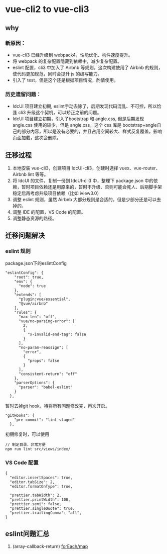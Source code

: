 # vue-cli2 to vue-cli3

## why

### 新原因：

- vue-cli3 已经升级到 webpack4，性能优化、构件速度提升。
- 将 webpack 的复杂配置隐藏到依赖中，减少复杂配置。
- eslint 配置，cli3 中加入了 Airbnb 等规则，这次构建使用了 Airbnb 的规则，使代码更加规范，同时会提升 js 的编写能力。
- 引入了 test，但是这个还是根据项目情况，酌情使用。

### 历史遗留问题：

- IdcUI 项目建立初期, eslint手动去除了，后期发现代码混乱、不可控，所以恰逢 cli3 升级这个契机，可以矫正之前的问题。
- IdcUI 项目建立初期，引入了bootstrap 和 angle.css, 但是后期发现 angle.css 使用的较少，但是 angle.css，这个 css 库是 bootstrap+angle自己的部分内容，所以是没有必要的，并且占用空间较大、样式反复覆盖，影响页面加载，这次会删除。

## 迁移过程

1. 本地安装 vue-cli3，创建项目 IdcUI-cli3，创建时选择 vuex、vue-router、Airbnb lint 等等。
2. 将 IdcUI 的文件，复制一份到 IdcUI-cli3 中，整理下 package.json 中的依赖，暂时项目依赖还是用原来的，暂时不升级、否则可能会死人、后期脚手架稳定后再考虑升级项目依赖（比如 iview3.0）
3. 调整 eslint 规则，虽然 Airbnb 大部分规则是合适的，但是少部分还是可以去掉的。
4. 调整 IDE 的配置，VS Code 的配置。
5. 调整静态资源的路径。

## 迁移问题解决

### eslint 规则

package.json下的eslintConfig
```
"eslintConfig": {
    "root": true,
    "env": {
      "node": true
    },
    "extends": [
      "plugin:vue/essential",
      "@vue/airbnb"
    ],
    "rules": {
      "max-len": "off",
      "vue/no-parsing-error": [
        2,
        {
          "x-invalid-end-tag": false
        }
      ],
      "no-param-reassign": [
        "error",
        {
          "props": false
        }
      ],
      "consistent-return": "off"
    },
    "parserOptions": {
      "parser": "babel-eslint"
    }
  },
```

暂时去掉git hook，待将所有问题修改完，再次开启。
```
"gitHooks": {
    "pre-commit": "lint-staged"
  },

```

初期修复时，可以使用
```
// 制定目录，非常方便
npm run lint src/views/index/

```

### VS Code 配置
```
{
  "editor.insertSpaces": true,
  "editor.tabSize": 2,
  "editor.formatOnType": true,

  "prettier.tabWidth": 2,
  "prettier.printWidth": 100,
  "prettier.semi": false,
  "prettier.singleQuote": true,
  "prettier.trailingComma": "all",
}

```



## eslint问题汇总
1. (array-callback-return)
[forEach/map](https://www.zhihu.com/question/24927450)

